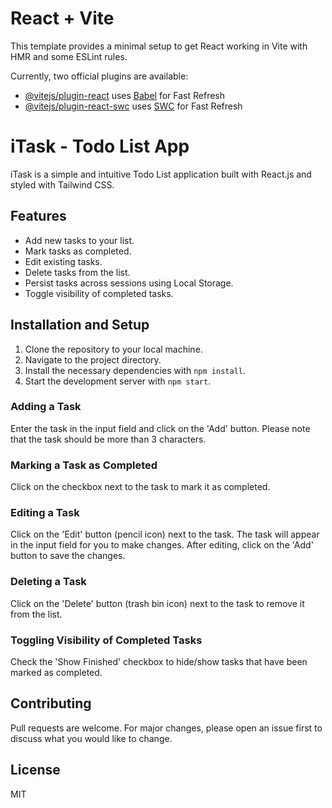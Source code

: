 # React + Vite

This template provides a minimal setup to get React working in Vite with HMR and some ESLint rules.

Currently, two official plugins are available:

- [@vitejs/plugin-react](https://github.com/vitejs/vite-plugin-react/blob/main/packages/plugin-react/README.md) uses [Babel](https://babeljs.io/) for Fast Refresh
- [@vitejs/plugin-react-swc](https://github.com/vitejs/vite-plugin-react-swc) uses [SWC](https://swc.rs/) for Fast Refresh

# iTask - Todo List App

iTask is a simple and intuitive Todo List application built with React.js and styled with Tailwind CSS.

## Features

- Add new tasks to your list.
- Mark tasks as completed.
- Edit existing tasks.
- Delete tasks from the list.
- Persist tasks across sessions using Local Storage.
- Toggle visibility of completed tasks.

## Installation and Setup

1. Clone the repository to your local machine.
2. Navigate to the project directory.
3. Install the necessary dependencies with `npm install`.
4. Start the development server with `npm start`.

### Adding a Task

Enter the task in the input field and click on the 'Add' button. Please note that the task should be more than 3 characters.

### Marking a Task as Completed

Click on the checkbox next to the task to mark it as completed.

### Editing a Task

Click on the 'Edit' button (pencil icon) next to the task. The task will appear in the input field for you to make changes. After editing, click on the 'Add' button to save the changes.

### Deleting a Task

Click on the 'Delete' button (trash bin icon) next to the task to remove it from the list.

### Toggling Visibility of Completed Tasks

Check the 'Show Finished' checkbox to hide/show tasks that have been marked as completed.

## Contributing

Pull requests are welcome. For major changes, please open an issue first to discuss what you would like to change.

## License

MIT

